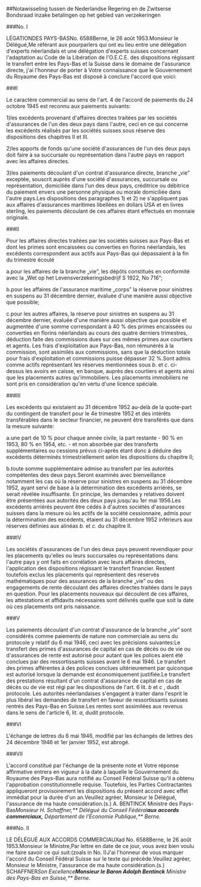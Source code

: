 <meta http-equiv='Content-Type' content='text/html; charset=utf-8' />

##Notawisseling tussen de Nederlandse Regering en de Zwitserse Bondsraad inzake betalingen op het gebied van verzekeringen

###No. I 

LÉGATIONDES PAYS-BASNo. 6588Berne, le 26 août 1953.Monsieur le Délégué,Me référant aux pourparlers qui ont eu lieu entre une délégation d'experts néerlandais et une délégation d'experts suisses concernant l'adaptation au Code de la Libération de l'O.E.C.E. des dispositions régissant le transfert entre les Pays-Bas et la Suisse dans le domaine de l'assurance directe, j'ai l'honneur de porter à Votre connaissance que le Gouvernement du Royaume des Pays-Bas est disposé à conclure l'accord que voici:

###I 

Le caractère commercial au sens de l'art. 4 de l'accord de paiements du 24 octobre 1945 est reconnu aux paiements suivants:

1)les excédents provenant d'affaires directes traitées par les sociétés d'assurances de l'un des deux pays dans l'autre, ceci en ce qui concerne les excédents réalisés par les sociétés suisses sous réserve des dispositions des chapitres II et III.

2)les apports de fonds qu'une société d'assurances de l'un des deux pays doit faire à sa succursale ou représentation dans l'autre pays en rapport avec les affaires directes.

3)les paiements découlant d'un contrat d'assurance directe, branche „vie” exceptée, souscrit auprès d'une société d'assurances, succursale ou représentation, domiciliée dans l'un des deux pays, créditrice ou débitrice du paiement envers une personne physique ou morale domiciliée dans l'autre pays.Les dispositions des paragraphes 1) et 2) ne s'appliquent pas aux affaires d'assurances maritimes libellées en dollars USA et en livres sterling, les paiements découlant de ces affaires étant effectués en monnaie originale.

###II 

Pour les affaires directes traitées par les sociétés suisses aux Pays-Bas et dont les primes sont encaissées ou converties en florins néerlandais, les excédents correspondent aux actifs aux Pays-Bas qui dépassaient à la fin du trimestre écoulé

a.pour les affaires de la branche „vie”, les dépôts constitués en conformité avec la „Wet op het Levensverzekeringsbedrijf S 1922, No 716”;

b.pour les affaires de l'assurance maritime „corps” la réserve pour sinistres en suspens au 31 décembre dernier, évaluée d'une manière aussi objective que possible;

c.pour les autres affaires, la réserve pour sinistres en suspens au 31 décembre dernier, évaluée d'une manière aussi objective que possible et augmentée d'une somme correspondant à 40 % des primes encaissées ou converties en florins néerlandais au cours des quatre derniers trimestres, déduction faite des commissions dues sur ces mêmes primes aux courtiers et agents. Les frais d'exploitation aux Pays-Bas, non rémunérés à la commission, sont assimilés aux commissions, sans que la déduction totale pour frais d'exploitation et commissions puisse dépasser 32 %.Sont admis comme actifs représentant les réserves mentionnées sous *b*. et *c*. ci-dessus les avoirs en caisse, en banque, auprès des courtiers et agents ainsi que les placements autres qu'immobiliers. Les placements immobiliers ne sont pris en considération qu'en vertu d'une licence spéciale.

###III 

Les excédents qui existaient au 31 décembre 1952 au-delà de la quote-part du contingent de transfert pour le 4e trimestre 1952 et des intérêts transférables dans le secteur financier, ne peuvent être transférés que dans la mesure suivante:

a.une part de 10 % pour chaque année civile, la part restante - 90 % en 1953, 80 % en 1954, etc. - et non absorbée par des transferts supplémentaires ou cessions prévus ci-après étant donc à déduire des excédents déterminés trimestriellement selon les dispositions du chapitre II;

b.toute somme supplémentaire admise au transfert par les autorités compétentes des deux pays.Seront examinés avec bienveillance notamment les cas où la réserve pour sinistres en suspens au 31 décembre 1952, ayant servi de base à la détermination des excédents arriérés, se serait révélée insuffisante. En principe, les demandes y relatives doivent être présentées aux autorités des deux pays jusqu'au 1er mai 1956.Les excédents arriérés peuvent être cédés à d'autres sociétés d'assurances suisses dans la mesure où les actifs de la société cessionnaire, admis pour la détermination des excédents, étaient au 31 décembre 1952 inférieurs aux réserves définies aux alinéas *b.* et *c.* du chapitre II.

###IV 

Les sociétés d'assurances de l'un des deux pays peuvent revendiquer pour les placements qu'elles ou leurs succursales ou représentations dans l'autre pays y ont faits en corrélation avec leurs affaires directes, l'application des dispositions régissant le transfert financier. Restent toutefois exclus les placements qui représentent des réservés mathématiques pour des assurances de la branche „vie” ou des engagements de rente découlant des affaires directes traitées dans le pays en question. Pour les placements nouveaux qui découlent de ces affaires, les attestations et affidavits nécessaires sont délivrés quelle que soit la date où ces placements ont pris naissance.

###V 

Les paiements découlant d'un contrat d'assurance de la branche „vie” sont considérés comme paiements de nature non commerciale au sens du protocole y relatif du 6 mai 1946, ceci avec les précisions suivantes:Le transfert des primes d'assurances de capital en cas de décès ou de vie ou d'assurances de rente est autorisé pour autant que les polices aient été conclues par des ressortissants suisses avant le 6 mai 1946. Le transfert des primes afférentes à des polices conclues ultérieurement par quiconque est autorisé lorsque la demande est économiquement justifiée.Le transfert des prestations résultant d'un contrat d'assurance de capital en cas de décès ou de vie est régi par les dispositions de l'art. 6 lit. *b* et *c* , dudit protocole. Les autorités néerlandaises s'engagent à traiter dans l'esprit le plus libéral les demandes de transfert en faveur de ressortissants suisses rentrés des Pays-Bas en Suisse.Les rentes sont assimilées aux revenus dans le sens de l'article 6, lit. *a*, dudit protocole.

###VI 

L'échange de lettres du 6 mai 1946, modifié par les échangés de lettres des 24 décembre 1946 et 1er janvier 1952, est abrogé.

###VII 

L'accord constitué par l'échange de la présente note et Votre réponse affirmative entrera en vigueur à la date à laquelle le Gouvernement du Royaume des Pays-Bas aura notifié au Conseil Fédéral Suisse qu'il a obtenu l'approbation constitutionnelle requise.
Toutefois, les Parties Contractantes appliqueront provisoirement les dispositions du présent accord avec effet immédiat pour la durée d'un an.Veuillez agréer, Monsieur le Délégué, l'assurance de ma haute considération.(s.) A. BENTINCK Ministre des Pays-Bas*Monsieur H. Schaffner,** Délégué du Conseil Fédéral**aux accords commerciaux,** Département de l'Economie Publique,** Berne.*

###No. II 

LE DÉLÉGUÉ AUX ACCORDS COMMERCIAUXad No. 6588Berne, le 26 août 1953.Monsieur le Ministre,Par lettre en date de ce jour, vous avez bien voulu me faire savoir ce qui suit:(zoals in No. I)J'ai l'honneur de vous marquer l'accord du Conseil Fédéral Suisse sur le texte qui précède.Veuillez agréer, Monsieur le Ministre, l'assurance de ma haute considération.(s.) SCHAFFNER*Son Excellence**Monsieur le Baron Adolph Bentinck** Ministre des Pays-Bas en Suisse,** Berne.* 
